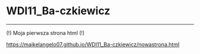 # WDI11_Ba-czkiewicz
---
(!) Moja pierwsza strona html (!)

https://majkelangelo07.github.io/WDI11_Ba-czkiewicz/nowastrona.html
